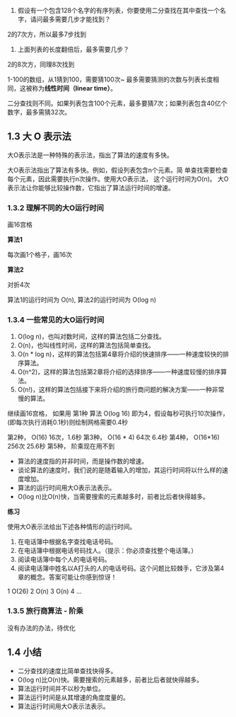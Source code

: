 1. 假设有一个包含128个名字的有序列表，你要使用二分查找在其中查找一个名字，请问最多需要几步才能找到？

2的7次方，所以最多7步找到

1. 上面列表的长度翻倍后，最多需要几步？

2的8次方，同理8次找到

1-100的数组，从1猜到100，需要猜100次~
最多需要猜测的次数与列表长度相同，这被称为**线性时间（linear time）**。

二分查找则不同。如果列表包含100个元素，最多要猜7次；如果列表包含40亿个数字，最多需猜32次。

## 1.3 大 O 表示法
大O表示法是一种特殊的表示法，指出了算法的速度有多快。

大O表示法指出了算法有多快。例如，假设列表包含n个元素。简
单查找需要检查每个元素，因此需要执行n次操作。使用大O表示法，
这个运行时间为O(n)。
大O表示法让你能够比较操作数，它指出了算法运行时间的增速。

### 1.3.2 理解不同的大O运行时间

画16宫格

**算法1**

每次画1个格子，画16次

**算法2** 

对折4次

算法1的运行时间为 O(n), 算法2的运行时间为 O(log n)


### 1.3.4 一些常见的大O运行时间

1. O(log n)，也叫对数时间，这样的算法包括二分查找。
2. O(n)，也叫线性时间，这样的算法包括简单查找。
3. O(n * log n)，这样的算法包括第4章将介绍的快速排序——一种速度较快的排序算法。
4. O(n^2)，这样的算法包括第2章将介绍的选择排序——一种速度较慢的排序算法。
5. O(n!)，这样的算法包括接下来将介绍的旅行商问题的解决方案——一种非常慢的算法。

继续画16宫格， 如果用 第1种 算法 O(log 16) 即为4，假设每秒可执行10次操作，(即每次执行消耗0.1秒)则绘制网格需要0.4秒

第2种， O(16) 16次，1.6秒
第3种， O(16 * 4) 64次 6.4秒
第4种， O(16*16) 256次  25.6秒
第5种， 阶乘现在用不到


* 算法的速度指的并非时间，而是操作数的增速。
* 谈论算法的速度时，我们说的是随着输入的增加，其运行时间将以什么样的速度增加。
* 算法的运行时间用大O表示法表示。
* O(log n)比O(n)快，当需要搜索的元素越多时，前者比后者快得越多。

**练习**

使用大O表示法给出下述各种情形的运行时间。
1. 在电话簿中根据名字查找电话号码。
2. 在电话簿中根据电话号码找人。（提示：你必须查找整个电话簿。）
3. 阅读电话簿中每个人的电话号码。
4. 阅读电话簿中姓名以A打头的人的电话号码。这个问题比较棘手，它涉及第4章的概念。答案可能让你感到惊讶！

1 O(26)
2 O(n)
3 O(n)
4 ...

### 1.3.5 旅行商算法 - 阶乘

没有办法的办法，待优化

## 1.4 小结

* 二分查找的速度比简单查找快得多。
* O(log n)比O(n)快。需要搜索的元素越多，前者比后者就快得越多。
* 算法运行时间并不以秒为单位。
* 算法运行时间是从其增速的角度度量的。
* 算法运行时间用大O表示法表示。